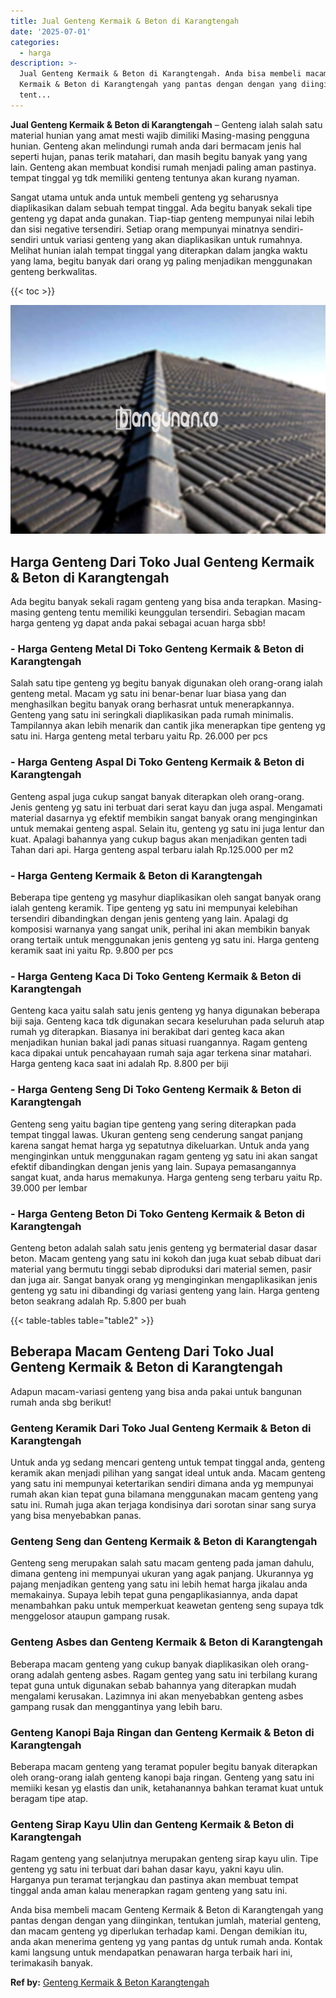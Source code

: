 ```yaml
---
title: Jual Genteng Kermaik & Beton di Karangtengah
date: '2025-07-01'
categories:
  - harga
description: >-
  Jual Genteng Kermaik & Beton di Karangtengah. Anda bisa membeli macam Genteng
  Kermaik & Beton di Karangtengah yang pantas dengan dengan yang diinginkan,
  tent...
---
```


**Jual Genteng Kermaik & Beton di Karangtengah** – Genteng ialah salah satu material hunian yang amat mesti wajib dimiliki Masing-masing pengguna hunian. Genteng akan melindungi rumah anda dari bermacam jenis hal seperti hujan, panas terik matahari, dan masih begitu banyak yang yang lain. Genteng akan membuat kondisi rumah menjadi paling aman pastinya. tempat tinggal yg tdk memiliki genteng tentunya akan kurang nyaman.

Sangat utama untuk anda untuk membeli genteng yg seharusnya diaplikasikan dalam sebuah tempat tinggal. Ada begitu banyak sekali tipe genteng yg dapat anda gunakan. Tiap-tiap genteng mempunyai nilai lebih dan sisi negative tersendiri. Setiap orang mempunyai minatnya sendiri-sendiri untuk variasi genteng yang akan diaplikasikan untuk rumahnya. Melihat hunian ialah tempat tinggal yang diterapkan dalam jangka waktu yang lama, begitu banyak dari orang yg paling menjadikan menggunakan genteng berkwalitas.

{{< toc >}}

![Jual Genteng Kermaik & Beton di Karangtengah](/images/genteng-minimalis-murah25.png)

## Harga Genteng Dari Toko Jual Genteng Kermaik & Beton di Karangtengah

Ada begitu banyak sekali ragam genteng yang bisa anda terapkan. Masing-masing genteng tentu memiliki keunggulan tersendiri. Sebagian macam harga genteng yg dapat anda pakai sebagai acuan harga sbb!

### \- Harga Genteng Metal Di Toko Genteng Kermaik & Beton di Karangtengah

Salah satu tipe genteng yg begitu banyak digunakan oleh orang-orang ialah genteng metal. Macam yg satu ini benar-benar luar biasa yang dan menghasilkan begitu banyak orang berhasrat untuk menerapkannya. Genteng yang satu ini seringkali diaplikasikan pada rumah minimalis. Tampilannya akan lebih menarik dan cantik jika menerapkan tipe genteng yg satu ini. Harga genteng metal terbaru yaitu Rp. 26.000 per pcs

### \- Harga Genteng Aspal Di Toko Genteng Kermaik & Beton di Karangtengah

Genteng aspal juga cukup sangat banyak diterapkan oleh orang-orang. Jenis genteng yg satu ini terbuat dari serat kayu dan juga aspal. Mengamati material dasarnya yg efektif membikin sangat banyak orang menginginkan untuk memakai genteng aspal. Selain itu, genteng yg satu ini juga lentur dan kuat. Apalagi bahannya yang cukup bagus akan menjadikan genten tadi Tahan dari api. Harga genteng aspal terbaru ialah Rp.125.000 per m2

### \- Harga Genteng Kermaik & Beton di Karangtengah

Beberapa tipe genteng yg masyhur diaplikasikan oleh sangat banyak orang ialah genteng keramik. Tipe genteng yg satu ini mempunyai kelebihan tersendiri dibandingkan dengan jenis genteng yang lain. Apalagi dg komposisi warnanya yang sangat unik, perihal ini akan membikin banyak orang tertaik untuk menggunakan jenis genteng yg satu ini. Harga genteng keramik saat ini yaitu Rp. 9.800 per pcs

### \- Harga Genteng Kaca Di Toko Genteng Kermaik & Beton di Karangtengah

Genteng kaca yaitu salah satu jenis genteng yg hanya digunakan beberapa biji saja. Genteng kaca tdk digunakan secara keseluruhan pada seluruh atap rumah yg diterapkan. Biasanya ini berakibat dari genteg kaca akan menjadikan hunian bakal jadi panas situasi ruangannya. Ragam genteng kaca dipakai untuk pencahayaan rumah saja agar terkena sinar matahari. Harga genteng kaca saat ini adalah Rp. 8.800 per biji

### \- Harga Genteng Seng Di Toko Genteng Kermaik & Beton di Karangtengah

Genteng seng yaitu bagian tipe genteng yang sering diterapkan pada tempat tinggal lawas. Ukuran genteng seng cenderung sangat panjang karena sangat hemat harga yg sepatutnya dikeluarkan. Untuk anda yang menginginkan untuk menggunakan ragam genteng yg satu ini akan sangat efektif dibandingkan dengan jenis yang lain. Supaya pemasangannya sangat kuat, anda harus memakunya. Harga genteng seng terbaru yaitu Rp. 39.000 per lembar

### \- Harga Genteng Beton Di Toko Genteng Kermaik & Beton di Karangtengah

Genteng beton adalah salah satu jenis genteng yg bermaterial dasar dasar beton. Macam genteng yang satu ini kokoh dan juga kuat sebab dibuat dari material yang bermutu tinggi sebab diproduksi dari material semen, pasir dan juga air. Sangat banyak orang yg menginginkan mengaplikasikan jenis genteng yg satu ini dibandingi dg variasi genteng yang lain. Harga genteng beton seakrang adalah Rp. 5.800 per buah

{{< table-tables table="table2" >}}

## Beberapa Macam Genteng Dari Toko Jual Genteng Kermaik & Beton di Karangtengah

Adapun macam-variasi genteng yang bisa anda pakai untuk bangunan rumah anda sbg berikut!

### Genteng Keramik Dari Toko Jual Genteng Kermaik & Beton di Karangtengah

Untuk anda yg sedang mencari genteng untuk tempat tinggal anda, genteng keramik akan menjadi pilihan yang sangat ideal untuk anda. Macam genteng yang satu ini mempunyai ketertarikan sendiri dimana anda yg mempunyai rumah akan kian tepat guna bilamana menggunakan macam genteng yang satu ini. Rumah juga akan terjaga kondisinya dari sorotan sinar sang surya yang bisa menyebabkan panas.

### Genteng Seng dan Genteng Kermaik & Beton di Karangtengah

Genteng seng merupakan salah satu macam genteng pada jaman dahulu, dimana genteng ini mempunyai ukuran yang agak panjang. Ukurannya yg pajang menjadikan genteng yang satu ini lebih hemat harga jikalau anda memakainya. Supaya lebih tepat guna pengaplikasiannya, anda dapat menambahkan paku untuk memperkuat keawetan genteng seng supaya tdk menggelosor ataupun gampang rusak.

### Genteng Asbes dan Genteng Kermaik & Beton di Karangtengah

Beberapa macam genteng yang cukup banyak diaplikasikan oleh orang-orang adalah genteng asbes. Ragam genteg yang satu ini terbilang kurang tepat guna untuk digunakan sebab bahannya yang diterapkan mudah mengalami kerusakan. Lazimnya ini akan menyebabkan genteng asbes gampang rusak dan menggantinya yang lebih baru.

### Genteng Kanopi Baja Ringan dan Genteng Kermaik & Beton di Karangtengah

Beberapa macam genteng yang teramat populer begitu banyak diterapkan oleh orang-orang ialah genteng kanopi baja ringan. Genteng yang satu ini memiiki kesan yg elastis dan unik, ketahanannya bahkan teramat kuat untuk beragam tipe atap.

### Genteng Sirap Kayu Ulin dan Genteng Kermaik & Beton di Karangtengah

Ragam genteng yang selanjutnya merupakan genteng sirap kayu ulin. Tipe genteng yg satu ini terbuat dari bahan dasar kayu, yakni kayu ulin. Harganya pun teramat terjangkau dan pastinya akan membuat tempat tinggal anda aman kalau menerapkan ragam genteng yang satu ini.

Anda bisa membeli macam Genteng Kermaik & Beton di Karangtengah yang pantas dengan dengan yang diinginkan, tentukan jumlah, material genteng, dan macam genteng yg diperlukan terhadap kami. Dengan demikian itu, anda akan menerima genteng yg yang pantas dg untuk rumah anda. Kontak kami langsung untuk mendapatkan penawaran harga terbaik hari ini, terimakasih banyak.

**Ref by:**  [Genteng Kermaik & Beton  Karangtengah](https://id.wikipedia.org/wiki/Genteng)
